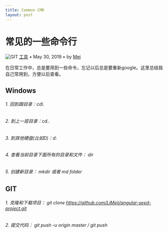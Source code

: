```yaml
---
title: Common CMD
layout: post
---
```


# 常见的一些命令行

<div class="title-meta">
    <span><img class="title-category-img" src="../../../assets/images/categories/github.svg" alt="GIT"></span>
    <span><a class="github-link" href="/2018/09/19/issues-tools.html">工具</a></span>
    <span class="title-bullet">•</span>
    <span>May 30, 2019</span>
    <span class="title-bullet">•</span>
    <span>by <a class="github-link" href="http://github.com/limeii" title="http://github.com/limeii">Mei</a></span>
</div>

在日常工作中，总是要用到一些命令，忘记以后总是要重新google。这里总结我自己常用到，方便以后查看。


## Windows

###### 1. 回到跟目录：cd\
###### 2. 到上一层目录：cd..
###### 3. 到其他硬盘(比如D)：d:
###### 4. 查看当前目录下面所有的目录和文件： dir
###### 5. 创建新目录： mkdir 或者 md folder



## GIT

###### 1. 克隆和下载项目： git clone  https://github.com/LiMeii/angular-seed-project.git
###### 2. 提交代码： git push -u origin master / git push

